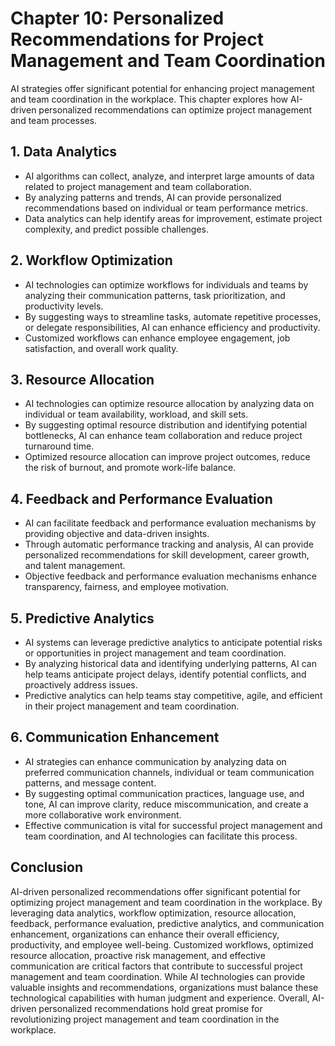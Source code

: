 Chapter 10: Personalized Recommendations for Project Management and Team Coordination
=====================================================================================

AI strategies offer significant potential for enhancing project management and team coordination in the workplace. This chapter explores how AI-driven personalized recommendations can optimize project management and team processes.

**1. Data Analytics**
---------------------

* AI algorithms can collect, analyze, and interpret large amounts of data related to project management and team collaboration.
* By analyzing patterns and trends, AI can provide personalized recommendations based on individual or team performance metrics.
* Data analytics can help identify areas for improvement, estimate project complexity, and predict possible challenges.

**2. Workflow Optimization**
----------------------------

* AI technologies can optimize workflows for individuals and teams by analyzing their communication patterns, task prioritization, and productivity levels.
* By suggesting ways to streamline tasks, automate repetitive processes, or delegate responsibilities, AI can enhance efficiency and productivity.
* Customized workflows can enhance employee engagement, job satisfaction, and overall work quality.

**3. Resource Allocation**
--------------------------

* AI technologies can optimize resource allocation by analyzing data on individual or team availability, workload, and skill sets.
* By suggesting optimal resource distribution and identifying potential bottlenecks, AI can enhance team collaboration and reduce project turnaround time.
* Optimized resource allocation can improve project outcomes, reduce the risk of burnout, and promote work-life balance.

**4. Feedback and Performance Evaluation**
------------------------------------------

* AI can facilitate feedback and performance evaluation mechanisms by providing objective and data-driven insights.
* Through automatic performance tracking and analysis, AI can provide personalized recommendations for skill development, career growth, and talent management.
* Objective feedback and performance evaluation mechanisms enhance transparency, fairness, and employee motivation.

**5. Predictive Analytics**
---------------------------

* AI systems can leverage predictive analytics to anticipate potential risks or opportunities in project management and team coordination.
* By analyzing historical data and identifying underlying patterns, AI can help teams anticipate project delays, identify potential conflicts, and proactively address issues.
* Predictive analytics can help teams stay competitive, agile, and efficient in their project management and team coordination.

**6. Communication Enhancement**
--------------------------------

* AI strategies can enhance communication by analyzing data on preferred communication channels, individual or team communication patterns, and message content.
* By suggesting optimal communication practices, language use, and tone, AI can improve clarity, reduce miscommunication, and create a more collaborative work environment.
* Effective communication is vital for successful project management and team coordination, and AI technologies can facilitate this process.

Conclusion
----------

AI-driven personalized recommendations offer significant potential for optimizing project management and team coordination in the workplace. By leveraging data analytics, workflow optimization, resource allocation, feedback, performance evaluation, predictive analytics, and communication enhancement, organizations can enhance their overall efficiency, productivity, and employee well-being. Customized workflows, optimized resource allocation, proactive risk management, and effective communication are critical factors that contribute to successful project management and team coordination. While AI technologies can provide valuable insights and recommendations, organizations must balance these technological capabilities with human judgment and experience. Overall, AI-driven personalized recommendations hold great promise for revolutionizing project management and team coordination in the workplace.
